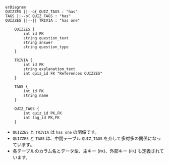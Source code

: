 ```mermaid
erDiagram
QUIZZES ||--o{ QUIZ_TAGS : "has"
TAGS ||--o{ QUIZ_TAGS : "has"
QUIZZES ||--|| TRIVIA : "has one"

    QUIZZES {
        int id PK
        string question_text
        string answer
        string question_type
    }

    TRIVIA {
        int id PK
        string explanation_text
        int quiz_id FK "References QUIZZES"
    }

    TAGS {
        int id PK
        string name
    }

    QUIZ_TAGS {
        int quiz_id PK,FK
        int tag_id PK,FK
    }
```

- `QUIZZES` と `TRIVIA` は `has one` の関係です。
- `QUIZZES` と `TAGS` は、中間テーブル `QUIZ_TAGS` を介して多対多の関係になっています。
- 各テーブルのカラム名とデータ型、主キー (`PK`)、外部キー (`FK`) も定義されています。
